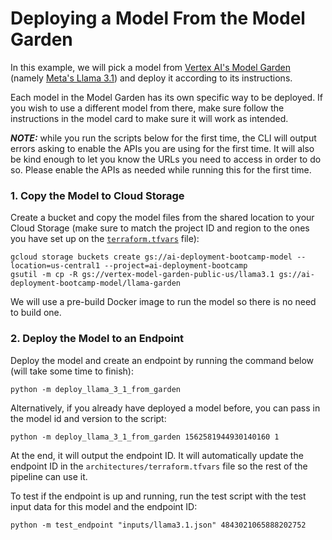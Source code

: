 # Deploying a Model From the Model Garden

In this example, we will pick a model from [Vertex AI's Model Garden](https://console.cloud.google.com/vertex-ai/model-garden)
(namely [Meta's Llama 3.1](https://console.cloud.google.com/vertex-ai/publishers/meta/model-garden/llama3_1))
and deploy it according to its instructions.

Each model in the Model Garden has its own specific way to be deployed. If you wish to use a different
model from there, make sure follow the instructions in the model card to make sure it will work
as intended.

***NOTE:*** while you run the scripts below for the first time, the CLI will output errors asking to enable
the APIs you are using for the first time. It will also be kind enough to let you know the URLs you
need to access in order to do so. Please enable the APIs as needed while running this for the
first time.

### 1. Copy the Model to Cloud Storage

Create a bucket and copy the model files from the shared location to your Cloud Storage (make sure to match
the project ID and region to the ones you have set up on the [`terraform.tfvars`](architectures/terraform.tfvars)
file):
```shell
gcloud storage buckets create gs://ai-deployment-bootcamp-model --location=us-central1 --project=ai-deployment-bootcamp
gsutil -m cp -R gs://vertex-model-garden-public-us/llama3.1 gs://ai-deployment-bootcamp-model/llama-garden
```

We will use a pre-build Docker image to run the model so there is no need to build one.

### 2. Deploy the Model to an Endpoint

Deploy the model and create an endpoint by running the command below (will take some
time to finish):
```shell
python -m deploy_llama_3_1_from_garden
```

Alternatively, if you already have deployed a model before, you can pass in the model
id and version to the script:
```shell
python -m deploy_llama_3_1_from_garden 1562581944930140160 1
```

At the end, it will output the endpoint ID. It will automatically update the endpoint ID
in the `architectures/terraform.tfvars` file so the rest of the pipeline can use it.

To test if the endpoint is up and running, run the test script with the test input data
for this model and the endpoint ID:
```shell
python -m test_endpoint "inputs/llama3.1.json" 4843021065888202752
```
